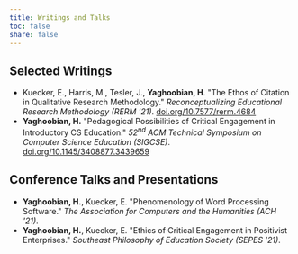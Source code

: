 ```yaml
---
title: Writings and Talks
toc: false
share: false
---
```

## Selected Writings
* Kuecker, E., Harris, M., Tesler, J., __Yaghoobian, H__.  "The Ethos of Citation in Qualitative Research Methodology." _Reconceptualizing Educational Research Methodology (RERM '21)_. [doi.org/10.7577/rerm.4684](https://doi.org/10.7577/rerm.4684)
* __Yaghoobian, H.__ "Pedagogical Possibilities of Critical Engagement in Introductory CS Education." _52<sup>nd</sup> ACM Technical Symposium on Computer Science Education (SIGCSE)_. [doi.org/10.1145/3408877.3439659](https://doi.org/10.1145/3408877.3439659)
        


## Conference Talks and Presentations
* __Yaghoobian, H.__, Kuecker, E. "Phenomenology of Word Processing Software." _The Association for Computers and the Humanities (ACH '21)_.
* __Yaghoobian, H.__, Kuecker, E. "Ethics of Critical Engagement in Positivist Enterprises." _Southeast Philosophy of Education Society (SEPES '21)_.






<!-- [Google Scholar](https://scholar.google.com/citations?hl=en&user=5Ax8m6sAAAAJ&view_op=list_works&sortby=pubdate) -->

